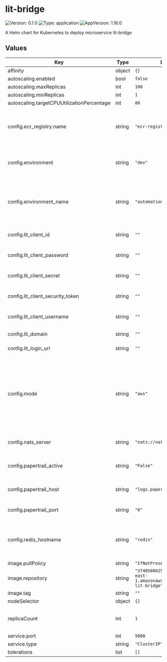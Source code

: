 # lit-bridge

![Version: 0.1.0](https://img.shields.io/badge/Version-0.1.0-informational?style=flat-square) ![Type: application](https://img.shields.io/badge/Type-application-informational?style=flat-square) ![AppVersion: 1.16.0](https://img.shields.io/badge/AppVersion-1.16.0-informational?style=flat-square)

A Helm chart for Kubernetes to deploy microservice lit-bridge

## Values

| Key | Type | Default | Description |
|-----|------|---------|-------------|
| affinity | object | `{}` |  |
| autoscaling.enabled | bool | `false` |  |
| autoscaling.maxReplicas | int | `100` |  |
| autoscaling.minReplicas | int | `1` |  |
| autoscaling.targetCPUUtilizationPercentage | int | `80` |  |
| config.ecr_registry.name | string | `"ecr-registry"` | Name of the imagePullSecret created to access the images stored in ECR. |
| config.environment | string | `"dev"` | Name of environment for EKS cluster and network resources |
| config.environment_name | string | `"automation-test"` | Name of ephemeral environment for helm charts and redis elasticaches used |
| config.lit_client_id | string | `""` | Client ID credentials for LIT API |
| config.lit_client_password | string | `""` | Password credentials for LIT API |
| config.lit_client_secret | string | `""` | Client Secret credentials for LIT API |
| config.lit_client_security_token | string | `""` | Security token credentials for LIT API |
| config.lit_client_username | string | `""` | Username credentials for LIT API |
| config.lit_domain | string | `""` | Domain for LIT API |
| config.lit_login_url | string | `""` | Login URL for LIT API |
| config.mode | string | `"aws"` | Indicates if the helm chart will be displayed in an aws or local environment, in case it is local, a specific imagePullSecret will be used to access the images stored in ECR. |
| config.nats_server | string | `"nats://nats:4222"` | NATS cluster endpoint used by lit-bridge |
| config.papertrail_active | string | `"False"` | Indicates if the logs will be sent to papertrail or not. |
| config.papertrail_host | string | `"logs.papertrailapp.com"` | Papertrail host to which the logs will be sent |
| config.papertrail_port | string | `"0"` | Papertrail port to which the logs will be sent |
| config.redis_hostname | string | `"redis"` | Redis Hostname used to store heavy NATS messages (>1MB) |
| image.pullPolicy | string | `"IfNotPresent"` |  |
| image.repository | string | `"374050862540.dkr.ecr.us-east-1.amazonaws.com/automation-lit-bridge"` |  |
| image.tag | string | `""` |  |
| nodeSelector | object | `{}` |  |
| replicaCount | int | `1` | Number of lit-bridge pods to do calls to LIT API. |
| service.port | int | `5000` |  |
| service.type | string | `"ClusterIP"` |  |
| tolerations | list | `[]` |  |

